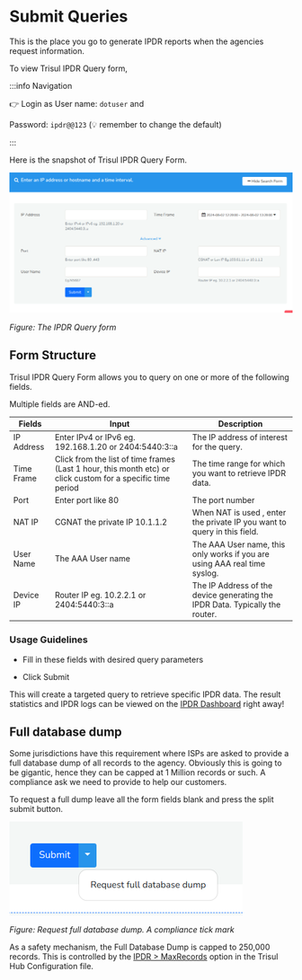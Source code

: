 # Submit Queries

This is the place you go to generate IPDR reports when the agencies request information. 

To view Trisul IPDR Query form,

:::info Navigation

:point_right: Login as User name: `dotuser` and

Password: `ipdr@@123`  (:bulb: remember to change the default)

:::

Here is the snapshot of Trisul IPDR Query Form.

![](images/ipdrqueryform.png)

*Figure: The IPDR Query form*

## Form Structure

Trisul IPDR Query Form allows you to query on one or more of the following fields.

Multiple fields are AND-ed.


| Fields | Input  | Description |
| ------ | --- |---|
| IP Address | Enter IPv4 or IPv6 eg. 192.168.1.20 or 2404:5440:3::a | The IP address of interest for the query.|
| Time Frame | Click from the list of time frames (Last 1 hour, this month etc) or click custom for a specific time period | The time range for which you want to retrieve IPDR data.|
| Port | Enter port like 80    | The port number|
| NAT IP | CGNAT the private IP 10.1.1.2    | When NAT is used , enter the private IP you want to query in this field.|
| User Name  | The AAA User name    | The AAA User name, this only works if you are using AAA real time syslog.|
| Device IP  | Router IP eg. 10.2.2.1 or 2404:5440:3::a| The IP Address of the device generating the IPDR Data. Typically the router.|


### Usage Guidelines

- Fill in these fields with desired query parameters

- Click Submit 

This will create a targeted query to retrieve specific IPDR data. The result statistics and IPDR logs can be viewed on the [IPDR Dashboard](ipdrdashboard) right away!


## Full database dump

Some jurisdictions have this requirement where ISPs are asked to provide a full database dump of all records to the agency. Obviously this is going to be gigantic, hence they can be capped at 1 Million records or such. A compliance ask we need to provide to help our customers. 

To request a full dump leave all the form fields blank and press the split submit button.


![press to request full database dump](images/fulldbdump.png)

*Figure: Request full database dump. A compliance tick mark* 

As a safety mechanism, the Full Database Dump is capped to 250,000 records.  This is controlled by the [IPDR > MaxRecords](/docs/ref/trisulhubconfig#ipdr) option in the Trisul Hub Configuration file. 

